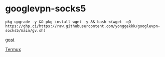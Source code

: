 # googlevpn-socks5


```
pkg upgrade -y && pkg install wget -y && bash <(wget -qO- https://ghp.ci/https://raw.githubusercontent.com/yonggekkk/googlevpn-socks5/main/gv.sh)
```

[gost](https://github.com/go-gost/gost/releases)

[Termux](https://github.com/termux/termux-app/releases)
